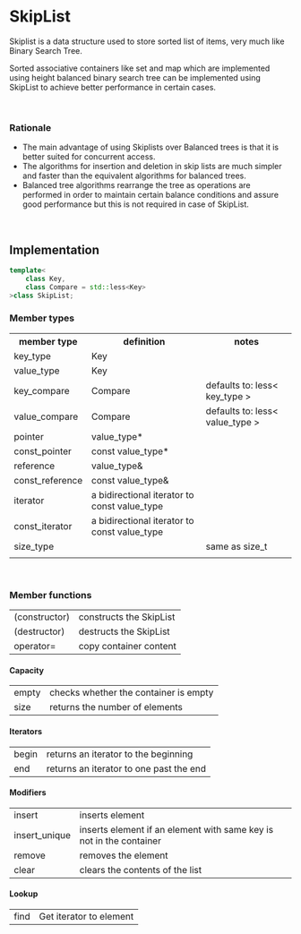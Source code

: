 # SkipList
<!-- Implementation of generic SkipList data structure in c++ -->
<p>
Skiplist is a data structure used to store sorted list of items, very much like Binary Search Tree.
</p>
<p>
Sorted associative containers like set and map which are implemented using height balanced binary search tree can be implemented using SkipList to achieve better performance in certain cases.
</p>

<br/>

### Rationale
- The main advantage of using Skiplists over Balanced trees is that it is better suited for concurrent access.
- The algorithms for insertion and deletion in skip lists are much simpler and faster than the equivalent algorithms for balanced trees.
- Balanced tree algorithms rearrange the tree as operations are performed in order to maintain certain balance conditions and assure good performance but this is not required in case of SkipList.

<br>

## Implementation
```cpp
template<
	class Key,
    class Compare = std::less<Key>
>class SkipList;
```

### Member types
<table>
	<tr>
		<th>member type	</th>
		<th>definition</th>
		<th>notes</th>
	</tr>
	<tr>
		<td>key_type</td>
		<td>Key</td>
		<td></td>
	</tr>
	<tr>
		<td>value_type</td>
		<td>Key</td>
		<td></td>
	</tr>
	<tr>
		<td>key_compare</td>
		<td>Compare</td>
		<td>defaults to: less< key_type ></td>
	</tr>
	<tr>
		<td>value_compare</td>
		<td>Compare</td>
		<td>defaults to: less< value_type > </td>
	</tr>
	<tr>
		<td>pointer</td>
		<td>value_type*</td>
		<td></td>
	</tr>
	<tr>
		<td>const_pointer</td>
		<td>const value_type*</td>
		<td></td>
	</tr>
	<tr>
		<td>reference</td>
		<td>value_type&</td>
		<td></td>
	</tr>
	<tr>
		<td>const_reference</td>
		<td>const value_type&</td>
		<td></td>
	</tr>
	<tr>
		<td>iterator</td>
		<td>a bidirectional iterator to const value_type</td>
		<td></td>
	</tr>
	<tr>
		<td>const_iterator</td>
		<td>a bidirectional iterator to const value_type</td>
		<td></td>
	</tr>
	<tr>
		<td>size_type</td>
		<td></td>
		<td>same as size_t</td>
	</tr>
	<tr>
		<td></td>
		<td></td>
		<td></td>
	</tr>
</table>
<br>

### Member functions
<table>
	<tr>
		<td>(constructor)</td>
		<td>constructs the SkipList</td>
	</tr>
	<tr>
		<td>(destructor)</td>
		<td>destructs the SkipList</td>
	</tr>
	<tr>
		<td>operator=</td>
		<td>copy container content</td>
	</tr>
</table>

#### Capacity
<table>
	<tr>
		<td>empty</td>
		<td>checks whether the container is empty</td>
	</tr>
	<tr>
		<td>size</td>
		<td>returns the number of elements</td>
	</tr>
</table>

#### Iterators
<table>
	<tr>
		<td>begin</td>
		<td>returns an iterator to the beginning</td>
	</tr>
	<tr>
		<td>end</td>
		<td>returns an iterator to one past the end</td>
	</tr>
</table>

#### Modifiers
<table> 
	<tr>
		<td>insert</td>
		<td>inserts element</td>
	</tr>
	<tr>
		<td>insert_unique</td>
		<td>inserts element if an element with same key is not in the container</td>
	</tr>
	<tr>
		<td>remove</td>
		<td>removes the element</td>
	</tr>
	<tr>
		<td>clear</td>
		<td>clears the contents of the list</td>
	</tr>
</table>

#### Lookup
<table>
	<tr>
		<td>find</td>
		<td>Get iterator to element</td>
	</tr>
	<!-- <tr>
		<td>contains</td>
		<td>checks if the container contains element with specific key</td>
	</tr> -->
</table>